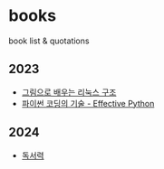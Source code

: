 # books
book list &amp; quotations

## 2023

- [그림으로 배우는 리눅스 구조]()
- [파이썬 코딩의 기술 - Effective Python]()


## 2024

- [독서력](독서력.md)